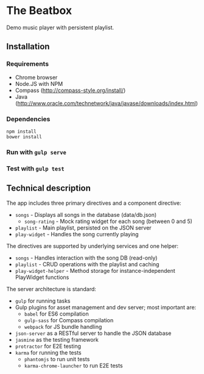 # The Beatbox

Demo music player with persistent playlist.

## Installation

### Requirements

- Chrome browser
- Node.JS with NPM
- Compass (http://compass-style.org/install/)
- Java (http://www.oracle.com/technetwork/java/javase/downloads/index.html)

### Dependencies

```
npm install
bower install
```

### Run with `gulp serve`

### Test with `gulp test`


## Technical description

The app includes three primary directives and a component directive:

- `songs` - Displays all songs in the database (data/db.json)
  - `song-rating` - Mock rating widget for each song (between 0 and 5)
- `playlist` - Main playlist, persisted on the JSON server
- `play-widget` - Handles the song currently playing

The directives are supported by underlying services and one helper:

- `songs` - Handles interaction with the song DB (read-only)
- `playlist` - CRUD operations with the playlist and caching
- `play-widget-helper` - Method storage for instance-independent PlayWidget functions

The server architecture is standard:

- `gulp` for running tasks
- Gulp plugins for asset management and dev server; most important are:
  - `babel` for ES6 compilation
  - `gulp-sass` for Compass compilation
  - `webpack` for JS bundle handling
- `json-server` as a RESTful server to handle the JSON database
- `jasmine` as the testing framework
- `protractor` for E2E testing
- `karma` for running the tests
  - `phantomjs` to run unit tests
  - `karma-chrome-launcher` to run E2E tests



